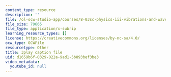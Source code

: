 ```yaml
---
content_type: resource
description: ''
file: /ol-ocw-studio-app/courses/8-03sc-physics-iii-vibrations-and-waves-fall-2016/d1659b6f0329022a9ad15b893bef3be3_SnNmbVH5DAM.srt
file_size: 79665
file_type: application/x-subrip
learning_resource_types: []
license: https://creativecommons.org/licenses/by-nc-sa/4.0/
ocw_type: OCWFile
resourcetype: Other
title: 3play caption file
uid: d1659b6f-0329-022a-9ad1-5b893bef3be3
video_metadata:
  youtube_id: null
---
```

